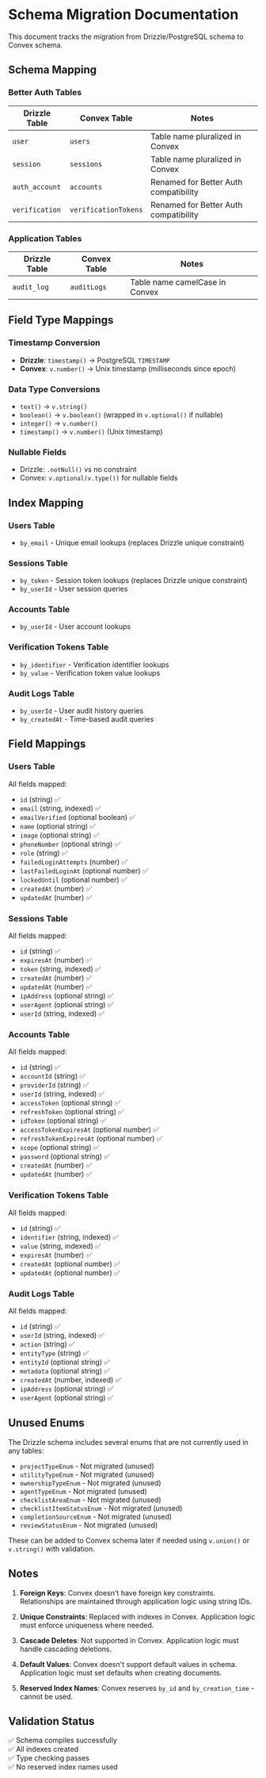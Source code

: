 # Schema Migration Documentation

This document tracks the migration from Drizzle/PostgreSQL schema to Convex schema.

## Schema Mapping

### Better Auth Tables

| Drizzle Table | Convex Table | Notes |
|--------------|--------------|-------|
| `user` | `users` | Table name pluralized in Convex |
| `session` | `sessions` | Table name pluralized in Convex |
| `auth_account` | `accounts` | Renamed for Better Auth compatibility |
| `verification` | `verificationTokens` | Renamed for Better Auth compatibility |

### Application Tables

| Drizzle Table | Convex Table | Notes |
|--------------|--------------|-------|
| `audit_log` | `auditLogs` | Table name camelCase in Convex |

## Field Type Mappings

### Timestamp Conversion
- **Drizzle**: `timestamp()` → PostgreSQL `TIMESTAMP`
- **Convex**: `v.number()` → Unix timestamp (milliseconds since epoch)

### Data Type Conversions
- `text()` → `v.string()`
- `boolean()` → `v.boolean()` (wrapped in `v.optional()` if nullable)
- `integer()` → `v.number()`
- `timestamp()` → `v.number()` (Unix timestamp)

### Nullable Fields
- Drizzle: `.notNull()` vs no constraint
- Convex: `v.optional(v.type())` for nullable fields

## Index Mapping

### Users Table
- `by_email` - Unique email lookups (replaces Drizzle unique constraint)

### Sessions Table
- `by_token` - Session token lookups (replaces Drizzle unique constraint)
- `by_userId` - User session queries

### Accounts Table
- `by_userId` - User account lookups

### Verification Tokens Table
- `by_identifier` - Verification identifier lookups
- `by_value` - Verification token value lookups

### Audit Logs Table
- `by_userId` - User audit history queries
- `by_createdAt` - Time-based audit queries

## Field Mappings

### Users Table
All fields mapped:
- `id` (string) ✅
- `email` (string, indexed) ✅
- `emailVerified` (optional boolean) ✅
- `name` (optional string) ✅
- `image` (optional string) ✅
- `phoneNumber` (optional string) ✅
- `role` (string) ✅
- `failedLoginAttempts` (number) ✅
- `lastFailedLoginAt` (optional number) ✅
- `lockedUntil` (optional number) ✅
- `createdAt` (number) ✅
- `updatedAt` (number) ✅

### Sessions Table
All fields mapped:
- `id` (string) ✅
- `expiresAt` (number) ✅
- `token` (string, indexed) ✅
- `createdAt` (number) ✅
- `updatedAt` (number) ✅
- `ipAddress` (optional string) ✅
- `userAgent` (optional string) ✅
- `userId` (string, indexed) ✅

### Accounts Table
All fields mapped:
- `id` (string) ✅
- `accountId` (string) ✅
- `providerId` (string) ✅
- `userId` (string, indexed) ✅
- `accessToken` (optional string) ✅
- `refreshToken` (optional string) ✅
- `idToken` (optional string) ✅
- `accessTokenExpiresAt` (optional number) ✅
- `refreshTokenExpiresAt` (optional number) ✅
- `scope` (optional string) ✅
- `password` (optional string) ✅
- `createdAt` (number) ✅
- `updatedAt` (number) ✅

### Verification Tokens Table
All fields mapped:
- `id` (string) ✅
- `identifier` (string, indexed) ✅
- `value` (string, indexed) ✅
- `expiresAt` (number) ✅
- `createdAt` (optional number) ✅
- `updatedAt` (optional number) ✅

### Audit Logs Table
All fields mapped:
- `id` (string) ✅
- `userId` (string, indexed) ✅
- `action` (string) ✅
- `entityType` (string) ✅
- `entityId` (optional string) ✅
- `metadata` (optional string) ✅
- `createdAt` (number, indexed) ✅
- `ipAddress` (optional string) ✅
- `userAgent` (optional string) ✅

## Unused Enums

The Drizzle schema includes several enums that are not currently used in any tables:
- `projectTypeEnum` - Not migrated (unused)
- `utilityTypeEnum` - Not migrated (unused)
- `ownershipTypeEnum` - Not migrated (unused)
- `agentTypeEnum` - Not migrated (unused)
- `checklistAreaEnum` - Not migrated (unused)
- `checklistItemStatusEnum` - Not migrated (unused)
- `completionSourceEnum` - Not migrated (unused)
- `reviewStatusEnum` - Not migrated (unused)

These can be added to Convex schema later if needed using `v.union()` or `v.string()` with validation.

## Notes

1. **Foreign Keys**: Convex doesn't have foreign key constraints. Relationships are maintained through application logic using string IDs.

2. **Unique Constraints**: Replaced with indexes in Convex. Application logic must enforce uniqueness where needed.

3. **Cascade Deletes**: Not supported in Convex. Application logic must handle cascading deletions.

4. **Default Values**: Convex doesn't support default values in schema. Application logic must set defaults when creating documents.

5. **Reserved Index Names**: Convex reserves `by_id` and `by_creation_time` - cannot be used.

## Validation Status

✅ Schema compiles successfully  
✅ All indexes created  
✅ Type checking passes  
✅ No reserved index names used  

